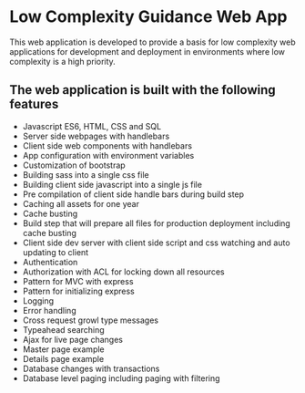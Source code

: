 # Low Complexity Guidance Web App

This web application is developed to provide a basis for low complexity web applications for development and deployment
in environments where low complexity is a high priority.

## The web application is built with the following features

* Javascript ES6, HTML, CSS and SQL
* Server side webpages with handlebars
* Client side web components with handlebars
* App configuration with environment variables
* Customization of bootstrap
* Building sass into a single css file
* Building client side javascript into a single js file
* Pre compilation of client side handle bars during build step
* Caching all assets for one year
* Cache busting
* Build step that will prepare all files for production deployment including cache busting
* Client side dev server with client side script and css watching and auto updating to client
* Authentication
* Authorization with ACL for locking down all resources
* Pattern for MVC with express
* Pattern for initializing express
* Logging
* Error handling
* Cross request growl type messages
* Typeahead searching
* Ajax for live page changes
* Master page example
* Details page example
* Database changes with transactions
* Database level paging including paging with filtering
